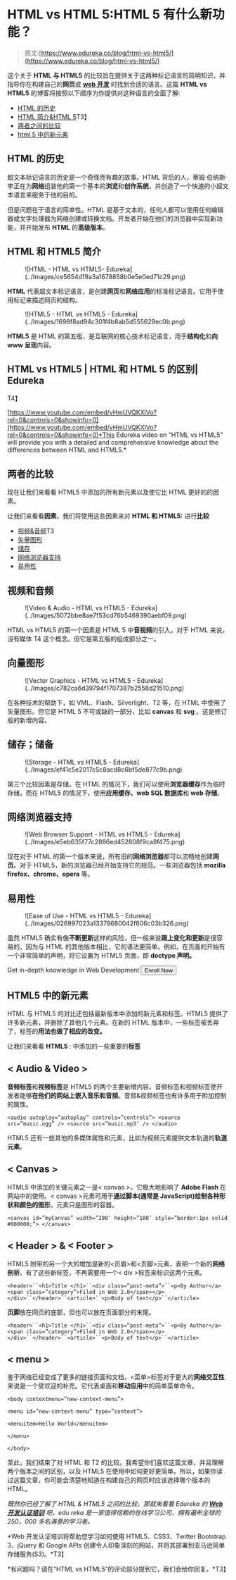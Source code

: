 # HTML vs HTML 5:HTML 5 有什么新功能？

> 原文:[https://www.edureka.co/blog/html-vs-html5/](https://www.edureka.co/blog/html-vs-html5/)

这个关于 **HTML 与 HTML5** 的比较旨在提供关于这两种标记语言的简明知识，并指导你在构建自己的**网页**或 [**web 开发**](https://www.edureka.co/complete-web-developer) 时找到合适的语言。这篇 **HTML vs HTML5** 的博客将按照以下顺序为你提供对这种语言的全面了解:

*   [HTML 的历史](#history)
*   [HTML 简介&HTML 5](#introduction)T3】
*   [两者之间的比较](#comparison)
*   [html 5 中的新元素](#elements)

## HTML 的历史

超文本标记语言的历史是一个奇怪而有趣的故事。HTML 背后的人，蒂姆·伯纳斯·李正在为**网络**组装他的第一个基本的**浏览**和**创作系统**，并创造了一个快速的小超文本语言来服务于他的目的。

但是问题在于语言的简单性。HTML 是基于文本的，任何人都可以使用任何编辑器或文字处理器为网络创建或转换文档。开发者开始在他们的浏览器中实现新功能，并开始发布 **HTML** 的**高级版本**。

## HTML 和 HTML5 简介

<figure class="wpb_wrapper vc_figure">![HTML - HTML vs HTML5- Edureka](../Images/ce5654d19a3a1678858b0e5e0ed71c29.png)</figure>

**HTML** 代表超文本标记语言，是创建**网页**和**网络应用**的标准标记语言。它用于使用标记来描述网页的结构。

<figure class="wpb_wrapper vc_figure">![HTML5 - HTML vs HTML5 - Edureka](../Images/1698f8ad94c301f4b8ab5d555629ec0b.png)</figure>

**HTML5** 是 HTML 的第五版，是互联网的核心技术标记语言，用于**结构化**和**向 **www** 呈现**内容。

## **HTML vs HTML5 | HTML 和 HTML 5 的区别| Edureka**

T4】

[https://www.youtube.com/embed/vHmUVQKXlVo?rel=0&controls=0&showinfo=0](https://www.youtube.com/embed/vHmUVQKXlVo?rel=0&controls=0&showinfo=0)*This Edureka video on “HTML vs HTML5” will provide you with a detailed and comprehensive knowledge about the differences between HTML and HTML5.*

## 两者的比较

现在让我们来看看 HTML5 中添加的所有新元素以及使它比 HTML 更好的的因素。

让我们来看看**因素**，我们将使用这些因素来对 **HTML 和 HTML5:** 进行**比较**

*   [视频&音频](#video)T3
*   [矢量图形](#vector)
*   [储存](#storage)
*   [网络浏览器支持](#web)
*   [易用性](#ease)

## 视频和音频

<figure class="wpb_wrapper vc_figure">![Video & Audio - HTML vs HTML5 - Edureka](../Images/5072bbe8ae7f53cd76b5469390aebf09.png)</figure>

HTML vs HTML5 的第一个因素是 HTML 5 中**音视频**的引入。对于 HTML 来说，没有媒体 T4 这个概念。但它是第五版的组成部分之一。

## 向量图形

<figure class="wpb_wrapper vc_figure">![Vector Graphics - HTML vs HTML5 - Edureka](../Images/c782ca6d39794f1707387b2558d21510.png)</figure>

在各种技术的帮助下，如 VML、Flash、Silverlight、T2 等，在 HTML 中使用了矢量图形。但它是 HTML 5 不可或缺的一部分，比如 **canvas** 和 **svg** 。这是修订版的新增内容。

## 储存；储备

<figure class="wpb_wrapper vc_figure">![Storage - HTML vs HTML5 - Edureka](../Images/ef41c5e2017c5c8acd8c6bf5de877c9b.png)</figure>

第三个比较因素是存储。在 HTML 的情况下，我们可以使用**浏览器缓存**作为临时存储，而在 HTML5 的情况下，使用**应用缓存、web SQL 数据库**和 **web 存储**。

## 网络浏览器支持

<figure class="wpb_wrapper vc_figure">![Web Browser Support - HTML vs HTML5 - Edureka](../Images/e5eb635f77c2886ed452808f9ca8f475.png)</figure>

现在对于 HTML 的第一个版本来说，所有旧的**网络浏览器**都可以流畅地创建**网页**。对于 HTML5，新的浏览器已经开始支持它的规范。一些浏览器包括 **mozilla firefox、chrome、opera** 等。

## 易用性

<figure class="wpb_wrapper vc_figure">![Ease of Use - HTML vs HTML5 - Edureka](../Images/026997023a13378680042f606c03b326.png)</figure>

虽然 HTML5 确实有像**不断更新**这样的风险，但一般来说**跟上变化和更新**是很容易的，因为与 HTML 的其他版本相比，它的语法更简单。例如，在页面的开始有一个非常简单的声明，将它设置为 HTML5 页面，即 **doctype 声明。**

Get in-depth knowledge in Web Development [<button>Enroll Now</button>](https://www.edureka.co/complete-web-developer)

## HTML5 中的新元素

HTML 与 HTML5 的对比还包括最新版本中添加的新元素和标签。HTML5 提供了许多新元素，并删除了其他几个元素。在新的 HTML 版本中，一些标签被丢弃了，标签的**用法也做了相应的改变。**

让我们来看看 **HTML5** : 中添加的一些重要的**标签**

## < Audio & Video >

**音频标签**和**视频标签**是 HTML5 的两个主要新增内容。音频标签和视频标签使开发者能够**在他们的网站上嵌入音乐和音频**。音频&视频标签也有许多用于附加控制的属性。

`<audio autoplay=”autoplay” controls=”controls”> <source src=”music.ogg” /> <source src=”music.mp3″ /> </audio>`

HTML5 还有一些其他的多媒体属性和元素，比如为视频元素提供文本轨道的**轨道元素**。

## < Canvas >

HTML5 中添加的关键元素之一是< canvas >，它极大地影响了 **Adobe Flash** 在网站中的使用。< canvas >元素可用于**通过脚本(通常是 JavaScript)绘制各种形状和颜色的图形**。元素只是图形的容器。

`<canvas id=”myCanvas” width=”200″ height=”100″ style=”border:1px solid #000000;”> </canvas>`

## < Header > & < Footer >

HTML5 附带的另一个大的增加是新的<页眉>和<页脚>元素，表明一个新的**网络剖析**。有了这些新标签，不再需要用一个< div >标签来标识这两个元素。

`<header>``<h1>Title </h1>``<div class=”post-meta”>``<p>By Author</a> <span class=”category”>Filed in Web 2.0</span></p>` `</div>``</header>``<article>``<p>Body of text</p>``</article>`

**页脚**放在网页的底部，但也可以放在页面部分的末尾。

`<header>``<h1>Title </h1>``<div class=”post-meta”>``<p>By Author</a> <span class=”category”>Filed in Web 2.0</span></p>` `</div>``</header>``<article>``<p>Body of text</p>``</article>`

## < menu >

鉴于网络已经变成了更多的链接页面和文档，<菜单>标签对于更大的**网络交互性**来说是一个受欢迎的补充。它代表桌面和**移动应用**中的简单菜单命令。

`<body contextmenu=”new-context-menu”>`

`<menu id=”new-context-menu” type=”context”>`

`<menuitem>Hello World</menuitem>`

`</menu>`

`</body>`

至此，我们结束了对 HTML 和 T2 的比较。我希望你们喜欢这篇文章，并且理解两个版本之间的区别，以及 HTML5 在使用中如何更好更简单。所以，如果你读过这篇文章，你可能会清楚地知道在构建自己的网页时应该选择哪个版本的 HTML。

*既然你已经了解了 HTML & HTML5 之间的比较，那就来看看 Edureka 的 **[Web 开发认证培训](https://www.edureka.co/complete-web-developer)** 吧，edu reka 是一家值得信赖的在线学习公司，拥有遍布全球的 250，000 多名满意的学习者。*

*Web 开发认证培训将帮助您学习如何使用 HTML5、CSS3、Twitter Bootstrap 3、jQuery 和 Google APIs 创建令人印象深刻的网站，并将其部署到亚马逊简单存储服务(S3)。*T3】

*有问题吗？请在“HTML vs HTML5”的评论部分提到它，我们会给你回复。*T3】